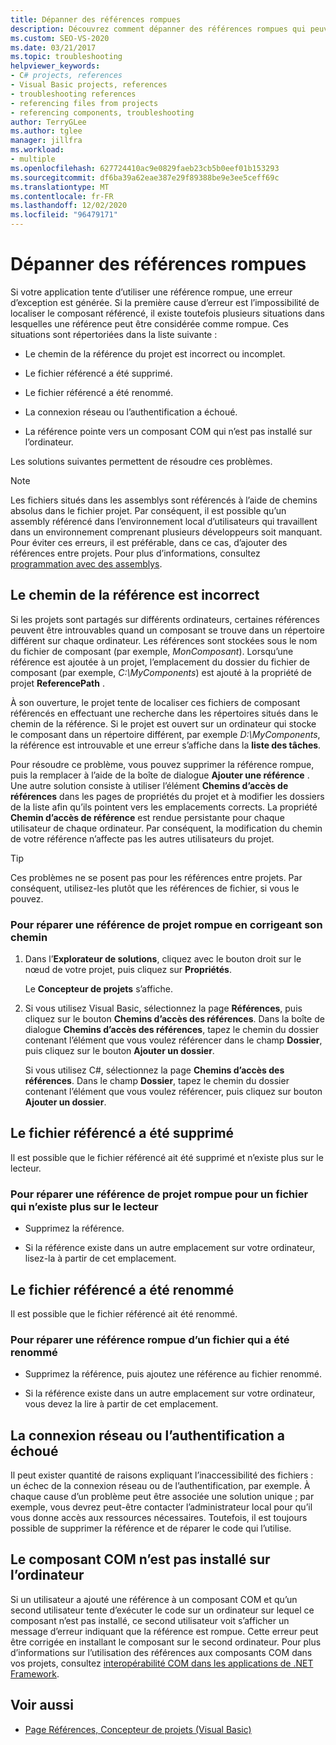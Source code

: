 ```yaml
---
title: Dépanner des références rompues
description: Découvrez comment dépanner des références rompues qui peuvent être provoquées par d’autres éléments que vos applications ne parviennent pas à trouver le composant référencé.
ms.custom: SEO-VS-2020
ms.date: 03/21/2017
ms.topic: troubleshooting
helpviewer_keywords:
- C# projects, references
- Visual Basic projects, references
- troubleshooting references
- referencing files from projects
- referencing components, troubleshooting
author: TerryGLee
ms.author: tglee
manager: jillfra
ms.workload:
- multiple
ms.openlocfilehash: 627724410ac9e0829faeb23cb5b0eef01b153293
ms.sourcegitcommit: df6ba39a62eae387e29f89388be9e3ee5ceff69c
ms.translationtype: MT
ms.contentlocale: fr-FR
ms.lasthandoff: 12/02/2020
ms.locfileid: "96479171"
---
```

# <a name="troubleshoot-broken-references"></a>Dépanner des références rompues

Si votre application tente d’utiliser une référence rompue, une erreur d’exception est générée. Si la première cause d’erreur est l’impossibilité de localiser le composant référencé, il existe toutefois plusieurs situations dans lesquelles une référence peut être considérée comme rompue. Ces situations sont répertoriées dans la liste suivante :

- Le chemin de la référence du projet est incorrect ou incomplet.

- Le fichier référencé a été supprimé.

- Le fichier référencé a été renommé.

- La connexion réseau ou l’authentification a échoué.

- La référence pointe vers un composant COM qui n’est pas installé sur l’ordinateur.

Les solutions suivantes permettent de résoudre ces problèmes.

> [!NOTE]
> Les fichiers situés dans les assemblys sont référencés à l’aide de chemins absolus dans le fichier projet. Par conséquent, il est possible qu’un assembly référencé dans l’environnement local d’utilisateurs qui travaillent dans un environnement comprenant plusieurs développeurs soit manquant. Pour éviter ces erreurs, il est préférable, dans ce cas, d’ajouter des références entre projets. Pour plus d’informations, consultez [programmation avec des assemblys](/dotnet/framework/app-domains/programming-with-assemblies).

## <a name="reference-path-is-incorrect"></a>Le chemin de la référence est incorrect

Si les projets sont partagés sur différents ordinateurs, certaines références peuvent être introuvables quand un composant se trouve dans un répertoire différent sur chaque ordinateur. Les références sont stockées sous le nom du fichier de composant (par exemple, *MonComposant*). Lorsqu’une référence est ajoutée à un projet, l’emplacement du dossier du fichier de composant (par exemple, *C:\MyComponents*) est ajouté à la propriété de projet **ReferencePath** .

À son ouverture, le projet tente de localiser ces fichiers de composant référencés en effectuant une recherche dans les répertoires situés dans le chemin de la référence. Si le projet est ouvert sur un ordinateur qui stocke le composant dans un répertoire différent, par exemple *D:\MyComponents*, la référence est introuvable et une erreur s’affiche dans la **liste des tâches**.

Pour résoudre ce problème, vous pouvez supprimer la référence rompue, puis la remplacer à l’aide de la boîte de dialogue **Ajouter une référence** . Une autre solution consiste à utiliser l’élément **Chemins d’accès de références** dans les pages de propriétés du projet et à modifier les dossiers de la liste afin qu’ils pointent vers les emplacements corrects. La propriété **Chemin d’accès de référence** est rendue persistante pour chaque utilisateur de chaque ordinateur. Par conséquent, la modification du chemin de votre référence n’affecte pas les autres utilisateurs du projet.

> [!TIP]
> Ces problèmes ne se posent pas pour les références entre projets. Par conséquent, utilisez-les plutôt que les références de fichier, si vous le pouvez.

### <a name="to-fix-a-broken-project-reference-by-correcting-the-reference-path"></a>Pour réparer une référence de projet rompue en corrigeant son chemin

1. Dans l’**Explorateur de solutions**, cliquez avec le bouton droit sur le nœud de votre projet, puis cliquez sur **Propriétés**.

   Le **Concepteur de projets** s’affiche.

1. Si vous utilisez Visual Basic, sélectionnez la page **Références**, puis cliquez sur le bouton **Chemins d’accès des références**. Dans la boîte de dialogue **Chemins d’accès des références**, tapez le chemin du dossier contenant l’élément que vous voulez référencer dans le champ **Dossier**, puis cliquez sur le bouton **Ajouter un dossier**.

    Si vous utilisez C#, sélectionnez la page **Chemins d’accès des références**. Dans le champ **Dossier**, tapez le chemin du dossier contenant l’élément que vous voulez référencer, puis cliquez sur bouton **Ajouter un dossier**.

## <a name="referenced-file-has-been-deleted"></a>Le fichier référencé a été supprimé

Il est possible que le fichier référencé ait été supprimé et n’existe plus sur le lecteur.

### <a name="to-fix-a-broken-project-reference-for-a-file-that-no-longer-exists-on-your-drive"></a>Pour réparer une référence de projet rompue pour un fichier qui n’existe plus sur le lecteur

- Supprimez la référence.

- Si la référence existe dans un autre emplacement sur votre ordinateur, lisez-la à partir de cet emplacement.

## <a name="referenced-file-has-been-renamed"></a>Le fichier référencé a été renommé

Il est possible que le fichier référencé ait été renommé.

### <a name="to-fix-a-broken-reference-for-a-file-that-has-been-renamed"></a>Pour réparer une référence rompue d’un fichier qui a été renommé

- Supprimez la référence, puis ajoutez une référence au fichier renommé.

- Si la référence existe dans un autre emplacement sur votre ordinateur, vous devez la lire à partir de cet emplacement.

## <a name="network-connection-or-authentication-has-failed"></a>La connexion réseau ou l’authentification a échoué

Il peut exister quantité de raisons expliquant l’inaccessibilité des fichiers : un échec de la connexion réseau ou de l’authentification, par exemple. À chaque cause d’un problème peut être associée une solution unique ; par exemple, vous devrez peut-être contacter l’administrateur local pour qu’il vous donne accès aux ressources nécessaires. Toutefois, il est toujours possible de supprimer la référence et de réparer le code qui l’utilise.

## <a name="com-component-is-not-installed-on-computer"></a>Le composant COM n’est pas installé sur l’ordinateur

Si un utilisateur a ajouté une référence à un composant COM et qu’un second utilisateur tente d’exécuter le code sur un ordinateur sur lequel ce composant n’est pas installé, ce second utilisateur voit s’afficher un message d’erreur indiquant que la référence est rompue. Cette erreur peut être corrigée en installant le composant sur le second ordinateur. Pour plus d’informations sur l’utilisation des références aux composants COM dans vos projets, consultez [interopérabilité COM dans les applications de .NET Framework](/dotnet/visual-basic/programming-guide/com-interop/com-interoperability-in-net-framework-applications).

## <a name="see-also"></a>Voir aussi

- [Page Références, Concepteur de projets (Visual Basic)](../ide/reference/references-page-project-designer-visual-basic.md)
